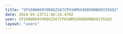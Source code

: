 ```yaml
---
title: "SP108W069Y9R0GZS67CPH1WM5G96BX0NB60335GQ3"
date: 2024-05-23T11:48:24.470Z
user: SP108W069Y9R0GZS67CPH1WM5G96BX0NB60335GQ3
layout: "users"
---
```

    